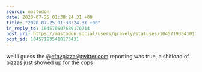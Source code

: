 ```yaml
---
source: mastodon
date: 2020-07-25 01:38:24.31 +00
title: "2020-07-25 01:38:24.31 +00"
in_reply_to: 104570507689170714
post_uri: https://mastodon.social/users/gravely/statuses/104571935410173431
post_id: 104571935410173431
---
```

well i guess the @efnypizza@twitter.com reporting was true, a shitload of pizzas just showed up for the cops


